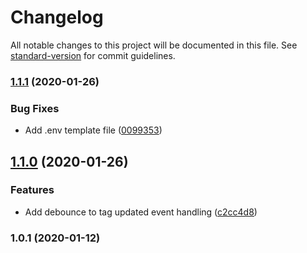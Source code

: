 # Changelog

All notable changes to this project will be documented in this file. See [standard-version](https://github.com/conventional-changelog/standard-version) for commit guidelines.

### [1.1.1](https://github.com/PerttuSavolainen/ruuvitag-hue/compare/v1.1.0...v1.1.1) (2020-01-26)


### Bug Fixes

* Add .env template file ([0099353](https://github.com/PerttuSavolainen/ruuvitag-hue/commit/00993539cf337286b0f06f9be971129699cbc6e2))

## [1.1.0](https://github.com/PerttuSavolainen/ruuvitag-hue/compare/v1.0.1...v1.1.0) (2020-01-26)


### Features

* Add debounce to tag updated event handling ([c2cc4d8](https://github.com/PerttuSavolainen/ruuvitag-hue/commit/c2cc4d8c67a2e24990d04e98f601dc9288e4fdf6))

### 1.0.1 (2020-01-12)
